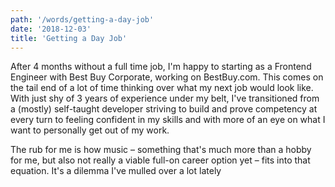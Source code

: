 ```yaml
---
path: '/words/getting-a-day-job'
date: '2018-12-03'
title: 'Getting a Day Job'
---
```


After 4 months without a full time job, I'm happy to starting as a Frontend Engineer with Best Buy Corporate, working on BestBuy.com. This comes on the tail end of a lot of time thinking over what my next job would look like. With just shy of 3 years of experience under my belt, I've transitioned from a (mostly) self-taught developer striving to build and prove competency at every turn to feeling confident in my skills and with more of an eye on what I want to personally get out of my work.

The rub for me is how music – something that's much more than a hobby for me, but also not really a viable full-on career option yet – fits into that equation. It's a dilemma I've mulled over a lot lately
